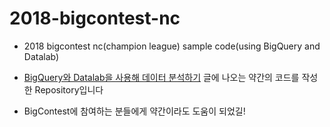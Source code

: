 # 2018-bigcontest-nc
- 2018 bigcontest nc(champion league) sample code(using BigQuery and Datalab)

- [BigQuery와 Datalab을 사용해 데이터 분석하기](https://zzsza.github.io/gcp/2018/08/02/bigquery-and-datalab/) 글에 나오는 약간의 코드를 작성한 Repository입니다
- BigContest에 참여하는 분들에게 약간이라도 도움이 되었길!

